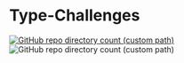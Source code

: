 # Type-Challenges
 
[![GitHub repo directory count (custom path)](https://img.shields.io/github/directory-file-count/type-challenges/type-challenges/questions?label=questions)](https://github.com/type-challenges/type-challenges)
![GitHub repo directory count (custom path)](https://img.shields.io/github/directory-file-count/Shinerising/Type-Challenges-Solutions/solutions?color=green&label=solutions)

